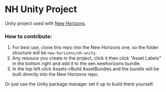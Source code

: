 # NH Unity Project
Unity project used with [New Horizons]([https://github.com/xen-42/outer-wilds-new-horizons](https://github.com/Outer-Wilds-New-Horizons/new-horizons)).

### How to contribute:
1) For best use, clone this repo into the New Horizons one, so the folder structure will be `new-horizons/nh-unity`. 
2) Any resouce you create in the project, click it then click "Asset Labels" in the bottom right and add it to the xen.newhorizons bundle.
3) In the top left click Assets->Build AssetBundles and the bundle will be built directly into the New Horizons repo.

Or just use the Unity package manager set it up to build there yourself.
